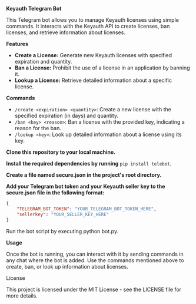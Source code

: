 **Keyauth Telegram Bot**

This Telegram bot allows you to manage Keyauth licenses using simple commands. It interacts with the Keyauth API to create licenses, ban licenses, and retrieve information about licenses.

**Features**
- **Create a License:** Generate new Keyauth licenses with specified expiration and quantity.
- **Ban a License:** Prohibit the use of a license in an application by banning it.
- **Lookup a License:** Retrieve detailed information about a specific license.

**Commands**
- `/create <expiration> <quantity>`: Create a new license with the specified expiration (in days) and quantity.
- `/ban <key> <reason>`: Ban a license with the provided key, indicating a reason for the ban.
- `/lookup <key>`: Look up detailed information about a license using its key.

**Clone this repository to your local machine.**

**Install the required dependencies by running** `pip install telebot`.

**Create a file named secure.json in the project's root directory.**

**Add your Telegram bot token and your Keyauth seller key to the secure.json file in the following format:**

```json
{
    "TELEGRAM_BOT_TOKEN": "YOUR_TELEGRAM_BOT_TOKEN_HERE",
    "sellerkey": "YOUR_SELLER_KEY_HERE"
}
```


Run the bot script by executing python bot.py.

**Usage**

Once the bot is running, you can interact with it by sending commands in any chat where the bot is added. Use the commands mentioned above to create, ban, or look up information about licenses.

License

This project is licensed under the MIT License - see the LICENSE file for more details.
